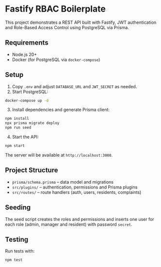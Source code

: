 # Fastify RBAC Boilerplate

This project demonstrates a REST API built with Fastify, JWT authentication and Role-Based Access Control using PostgreSQL via Prisma.

## Requirements

- Node.js 20+
- Docker (for PostgreSQL via `docker-compose`)

## Setup

1. Copy `.env` and adjust `DATABASE_URL` and `JWT_SECRET` as needed.
2. Start PostgreSQL:

```bash
docker-compose up -d
```

3. Install dependencies and generate Prisma client:

```bash
npm install
npx prisma migrate deploy
npm run seed
```

4. Start the API:

```bash
npm start
```

The server will be available at `http://localhost:3000`.

## Project Structure

- `prisma/schema.prisma` – data model and migrations
- `src/plugins/` – authentication, permissions and Prisma plugins
- `src/routes/` – route handlers (auth, users, residents, complaints)

## Seeding

The seed script creates the roles and permissions and inserts one user for each role (admin, manager and resident) with password `secret`.

## Testing

Run tests with:

```bash
npm test
```
